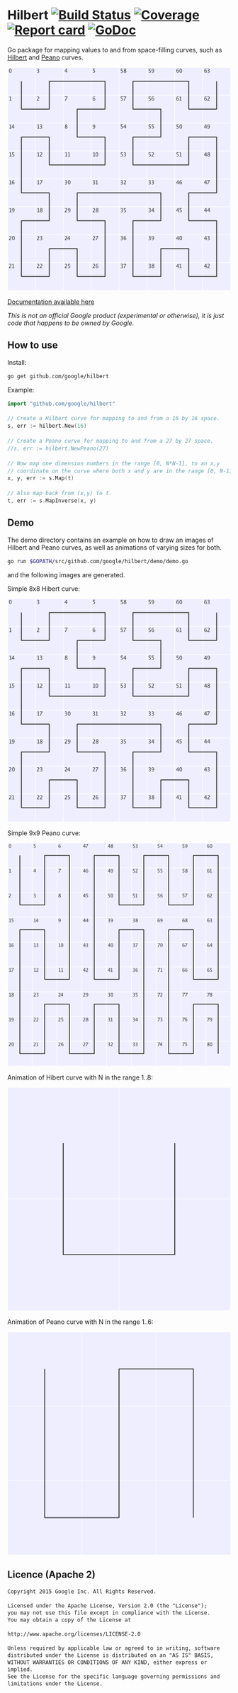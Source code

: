 # Hilbert [![Build Status](https://img.shields.io/travis/google/hilbert.svg)](https://travis-ci.org/google/hilbert) [![Coverage](https://img.shields.io/coveralls/google/hilbert.svg)](https://coveralls.io/github/google/hilbert) [![Report card](https://goreportcard.com/badge/github.com/google/hilbert)](https://goreportcard.com/report/github.com/google/hilbert) [![GoDoc](https://godoc.org/github.com/google/hilbert?status.svg)](https://godoc.org/github.com/google/hilbert)

Go package for mapping values to and from space-filling curves, such as
[Hilbert](https://en.wikipedia.org/wiki/Hilbert_curve) and [Peano](https://en.wikipedia.org/wiki/Peano_curve) curves.

![Image of 8 by 8 Hilbert curve](images/hilbert.png)

[Documentation available here](https://godoc.org/github.com/google/hilbert)

*This is not an official Google product (experimental or otherwise), it is just code that happens to be owned by Google.*
 
## How to use

Install:

```bash
go get github.com/google/hilbert
```

Example:

```go
import "github.com/google/hilbert"
	
// Create a Hilbert curve for mapping to and from a 16 by 16 space.
s, err := hilbert.New(16)

// Create a Peano curve for mapping to and from a 27 by 27 space.
//s, err := hilbert.NewPeano(27)

// Now map one dimension numbers in the range [0, N*N-1], to an x,y
// coordinate on the curve where both x and y are in the range [0, N-1].
x, y, err := s.Map(t)

// Also map back from (x,y) to t.
t, err := s.MapInverse(x, y)
```

## Demo

The demo directory contains an example on how to draw an images of Hilbert and Peano curves, as well
as animations of varying sizes for both.

```bash
go run $GOPATH/src/github.com/google/hilbert/demo/demo.go
```

and the following images are generated. 

Simple 8x8 Hibert curve:

![8x8 Hilbert curve image](images/hilbert.png)

Simple 9x9 Peano curve:

![9x9 Hilbert curve image](images/peano.png)

Animation of Hibert curve with N in the range 1..8:

![Hilbert curve animation](images/hilbert_animation.gif)

Animation of Peano curve with N in the range 1..6:

![Peano curve animation](images/peano_animation.gif)

## Licence (Apache 2)

```
Copyright 2015 Google Inc. All Rights Reserved.

Licensed under the Apache License, Version 2.0 (the "License");
you may not use this file except in compliance with the License.
You may obtain a copy of the License at

http://www.apache.org/licenses/LICENSE-2.0

Unless required by applicable law or agreed to in writing, software
distributed under the License is distributed on an "AS IS" BASIS,
WITHOUT WARRANTIES OR CONDITIONS OF ANY KIND, either express or implied.
See the License for the specific language governing permissions and
limitations under the License.
```
